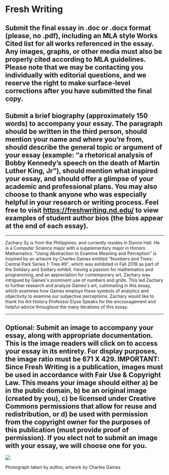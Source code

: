 # Fresh Writing 

##  Submit the final essay in .doc or .docx format (please, no .pdf), including an MLA style Works Cited list for all works referenced in the essay. Any images, graphs, or other media must also be properly cited according to MLA guidelines. Please note that we may be contacting you individually with editorial questions, and we reserve the right to make surface-level corrections after you have submitted the final copy.



## Submit a brief biography (approximately 150 words) to accompany your essay. The paragraph should be written in the third person, should mention your name and where you’re from, should describe the general topic or argument of your essay (example: “a rhetorical analysis of Bobby Kennedy’s speech on the death of Martin Luther King, Jr”), should mention what inspired your essay, and should offer a glimpse of your academic and professional plans. You may also choose to thank anyone who was especially helpful in your research or writing process. Feel free to visit https://freshwriting.nd.edu/ to view examples of student author bios (the bios appear at the end of each essay).

-------------------------------------------

Zachary Sy is from the Philippines, and currently resides in Dunne Hall. He is a Computer Science major with a supplementary major in Honors Mathematics. "Using Abstraction to Examine Meaning and Perception" is inspired by an artwork by Charles Gaines entitled "Numbers and Trees: Central Park Series 1: Tree #9", which was exhibited in Fall 2018 as part of the Solidary and Solitary exhibit. Having a passion for mathematics and programming, and an appreciation for contemporary art, Zachary was intrigued by Gaines's prominent use of numbers and grids. This led Zachary to further research and analyze Gaines's art, culminating in this essay, which examines how Gaines employs these symbols of analytics and objectivity to examine our subjective perceptions. Zachary would like to thank his Art History Professor Elyse Speaks for the encouragement and helpful advice throughout the many iterations of this essay.

-------------------------------------------


## Optional: Submit an image to accompany your essay, along with appropriate documentation. This is the image readers will click on to access your essay in its entirety. For display purposes, the image ratio must be 671 X 429. IMPORTANT: Since Fresh Writing is a publication, images must be used in accordance with Fair Use & Copyright Law. This means your image should either a) be in the public domain, b) be an original image (created by you), c) be licensed under Creative Commons permissions that allow for reuse and redistribution, or d) be used with permission from the copyright owner for the purposes of this publication (must provide proof of permission). If you elect not to submit an image with your essay, we will choose one for you.

![](/_DSC3520.jpg)

Photograph taken by author, artwork by Charles Gaines